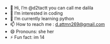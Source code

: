 - 👋 Hi, I’m @d2tactt you can call me dalila
- 👀 I’m interested in coding
- 🌱 I’m currently learning python
- 📫 How to reach me : d.attmn269@gmail.com
- 😄 Pronouns: she her
- ⚡ Fun fact: im 14

<!---
d2tactt/d2tactt is a ✨ special ✨ repository because its `README.md` (this file) appears on your GitHub profile.
You can click the Preview link to take a look at your changes.
--->
